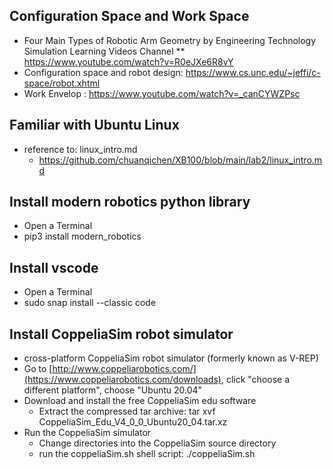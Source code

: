 
##  Configuration Space and Work Space
* Four Main Types of Robotic Arm Geometry by Engineering Technology Simulation Learning Videos Channel
** https://www.youtube.com/watch?v=R0eJXe6R8vY
* Configuration space and robot design: https://www.cs.unc.edu/~jeffi/c-space/robot.xhtml
* Work Envelop : https://www.youtube.com/watch?v=_canCYWZPsc

## Familiar with Ubuntu Linux 
* reference to: linux_intro.md 
  * https://github.com/chuanqichen/XB100/blob/main/lab2/linux_intro.md

## Install modern robotics python library 
* Open a Terminal
* pip3 install modern_robotics

## Install vscode 
* Open a Terminal
* sudo snap install --classic code

## Install CoppeliaSim robot simulator 
* cross-platform CoppeliaSim robot simulator (formerly known as V-REP)
* Go to [http://www.coppeliarobotics.com/](https://www.coppeliarobotics.com/downloads), click "choose a different platform", choose "Ubuntu 20.04"
* Download and install the free CoppeliaSim edu software
   * Extract the compressed tar archive: tar xvf CoppeliaSim_Edu_V4_0_0_Ubuntu20_04.tar.xz
* Run the CoppeliaSim simulator 
   * Change directories into the CoppeliaSim source directory 
   * run the coppeliaSim.sh shell script:   ./coppeliaSim.sh



